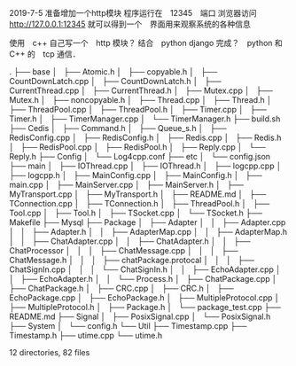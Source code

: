 2019-7-5 准备增加一个http模块
程序运行在　12345　端口
浏览器访问　http://127.0.0.1:12345
就可以得到一个　界面用来观察系统的各种信息

使用　c++ 自己写一个　http 模块？
结合　python django 完成？　python 和　C++ 的　tcp 通信．

.
├── base
│   ├── Atomic.h
│   ├── copyable.h
│   ├── CountDownLatch.cpp
│   ├── CountDownLatch.h
│   ├── CurrentThread.cpp
│   ├── CurrentThread.h
│   ├── Mutex.cpp
│   ├── Mutex.h
│   ├── noncopyable.h
│   ├── Thread.cpp
│   ├── Thread.h
│   ├── ThreadPool.cpp
│   ├── ThreadPool.h
│   ├── Timer.cpp
│   ├── Timer.h
│   ├── TimerManager.cpp
│   └── TimerManager.h
├── build.sh
├── Cedis
│   ├── Command.h
│   ├── Queue_s.h
│   ├── RedisConfig.cpp
│   ├── RedisConfig.h
│   ├── Redis.cpp
│   ├── Redis.h
│   ├── RedisPool.cpp
│   ├── RedisPool.h
│   ├── Reply.cpp
│   └── Reply.h
├── Config
│   └── Log4cpp.conf
├── etc
│   └── config.json
├── main
│   ├── IOThread.cpp
│   ├── IOThread.h
│   ├── logcpp.cpp
│   ├── logcpp.h
│   ├── MainConfig.cpp
│   ├── MainConfig.h
│   ├── main.cpp
│   ├── MainServer.cpp
│   ├── MainServer.h
│   ├── MyTransport.cpp
│   ├── MyTransport.h
│   ├── README.md
│   ├── TConnection.cpp
│   ├── TConnection.h
│   ├── ThreadPool.h
│   ├── Tool.cpp
│   ├── Tool.h
│   ├── TSocket.cpp
│   └── TSocket.h
├── Makefile
├── Mysql
├── Package
│   ├── Adapter
│   │   ├── Adapter.cpp
│   │   ├── Adapter.h
│   │   ├── AdapterMap.cpp
│   │   ├── AdapterMap.h
│   │   ├── ChatAdapter.cpp
│   │   ├── ChatAdapter.h
│   │   ├── ChatProcessor
│   │   │   ├── ChatMessage.cpp
│   │   │   ├── ChatMessage.h
│   │   │   ├── chatPackage.protocal
│   │   │   ├── ChatSignIn.cpp
│   │   │   └── ChatSignIn.h
│   │   ├── EchoAdapter.cpp
│   │   ├── EchoAdapter.h
│   │   └── Process.h
│   ├── ChatPackage.cpp
│   ├── ChatPackage.h
│   ├── CRC.cpp
│   ├── CRC.h
│   ├── EchoPackage.cpp
│   ├── EchoPackage.h
│   ├── MultipleProtocol.cpp
│   ├── MultipleProtocol.h
│   ├── Package.h
│   └── package_test.cpp
├── README.md
├── Signal
│   ├── PosixSignal.cpp
│   └── PosixSignal.h
├── System
│   └── config.h
└── Util
    ├── Timestamp.cpp
    ├── Timestamp.h
    ├── utime.cpp
    └── utime.h

12 directories, 82 files
